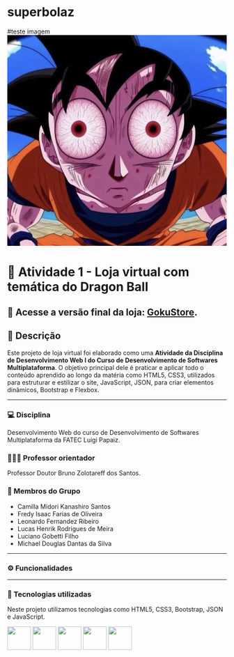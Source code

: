 # superbolaz

#teste imagem
![image alt](https://github.com/LucasHenrikrm/superbolaz/blob/main/what-is-goku-staring-at-creative-answers-only-v0-guvuhrsk0udc1.png?raw=true)

# 🛒 Atividade 1 - Loja virtual com temática do Dragon Ball
## 🔗 Acesse a versão final da loja: [GokuStore]().

## 📄 Descrição
Este projeto de loja virtual foi elaborado como uma **Atividade da Disciplina de Desenvolvimento Web I do Curso de Desenvolvimento de Softwares Multiplataforma**.
O objetivo principal dele é praticar e aplicar todo o conteúdo aprendido ao longo da matéria como HTML5, CSS3, utilizados para estruturar e estilizar o site, JavaScript, JSON, para criar elementos dinâmicos, Bootstrap e Flexbox.

---
### 💻 Disciplina
Desenvolvimento Web do curso de Desenvolvimento de Softwares Multiplataforma da FATEC Luigi Papaiz.

### 👨🏻‍🏫 Professor orientador
Professor Doutor Bruno Zolotareff dos Santos.

### 👥 Membros do Grupo
- Camilla Midori Kanashiro Santos
- Fredy Isaac Farias de Oliveira
- Leonardo Fernandez Ribeiro
- Lucas Henrik Rodrigues de Meira
- Luciano Gobetti Filho
- Michael Douglas Dantas da Silva 

---
### ⚙️ Funcionalidades

---
### 🔧 Tecnologias utilizadas
Neste projeto utilizamos tecnologias como HTML5, CSS3, Bootstrap, JSON e JavaScript.
<div display="inline">
<img width="54px" height="54px"  src="https://cdn.jsdelivr.net/gh/devicons/devicon@latest/icons/html5/html5-original.svg" />   
<img width="54px" height="54px"  src="https://cdn.jsdelivr.net/gh/devicons/devicon@latest/icons/css3/css3-original.svg" />
<img width="54px" height="54px"  src="https://cdn.jsdelivr.net/gh/devicons/devicon@latest/icons/bootstrap/bootstrap-original.svg" />     
<img width="54px" height="54px"  src="https://cdn.jsdelivr.net/gh/devicons/devicon@latest/icons/json/json-original.svg" />       
<img width="54px" height="54px"  src="https://cdn.jsdelivr.net/gh/devicons/devicon@latest/icons/javascript/javascript-original.svg" />    
<div> 
<th>
